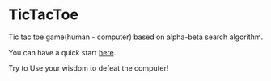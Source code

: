 # TicTacToe

Tic tac toe game(human - computer) based on alpha-beta search algorithm.

You can have a quick start [here](https://zly201.github.io/TicTacToe/).

Try to Use your wisdom to defeat the computer!
